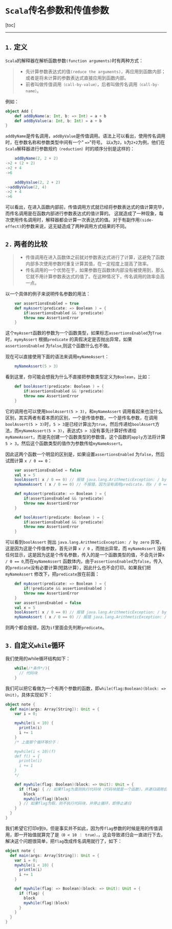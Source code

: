 # `Scala`传名参数和传值参数

[toc]

---

## `1.` 定义

`Scala`的解释器在解析函数参数`(function arguments)`时有两种方式：
> * 先计算参数表达式的值`(reduce the arguments)`，再应用到函数内部；或者是将未计算的参数表达式直接应用到函数内部。
> * 前者叫做传值调用`（call-by-value）`，后者叫做传名调用`（call-by-name）`。

例如：
```scala
object Add {  
    def addByName(a: Int, b: => Int) = a + b   
    def addByValue(a: Int, b: Int) = a + b   
}
```
`addByName`是传名调用，`addByValue`是传值调用。语法上可以看出，使用传名调用时，在参数名称和参数类型中间有一个" `=>`"符号。
以`a`为`2`，`b`为`2+2`为例，他们在`Scala`解释器进行参数规约`（reduction）`时的顺序分别是这样的：
```scala
    addByName(2, 2 + 2)  
->2 + (2 + 2)  
->2 + 4  
->6  
    
    addByValue(2, 2 + 2)  
->addByValue(2, 4)  
->2 + 4  
->6
```
可以看出，在进入函数内部前，传值调用方式就已经将参数表达式的值计算完毕，而传名调用是在函数内部进行参数表达式的值计算的。
这就造成了一种现象，每次使用传名调用时，解释器都会计算一次表达式的值。对于有副作用`(side-effect)`的参数来说，这无疑造成了两种调用方式结果的不同。

## `2.` 两者的比较

> * 传值调用在进入函数体之前就对参数表达式进行了计算，这避免了函数内部多次使用参数时重复计算其值，在一定程度上提高了效率。
> * 传名调用的一个优势在于，如果参数在函数体内部没有被使用到，那么它就不用计算参数表达式的值了。在这种情况下，传名调用的效率会高一点。

以一个具体的例子来说明传名参数的用法：
```scala
    var assertionsEnabled = true
    def myAssert(predicate: => Boolean ) = {
        if(assertionsEnabled && !predicate)
        throw new AssertionError
    }
```
这个`myAssert`函数的参数为一个函数类型，如果标志`assertionsEnabled`为`True`时，`mymyAssert` 根据`predicate` 的真假决定是否抛出异常，如果`assertionsEnabled` 为`false`,则这个函数什么也不做。

现在可以直接使用下面的语法来调用`myNameAssert`：
```scala
    myNameAssert(5 > 3)
```
看到这里，你可能会想我为什么不直接把参数类型定义为`Boolean`，比如：
```scala
    def boolAssert(predicate: Boolean ) = {
        if(assertionsEnabled && !predicate)
        throw new AssertionError
    }
```
它的调用也可以使用`boolAssert(5 > 3)`，和`myNameAssert` 调用看起来也没什么区别，其实两者有着本质的区别，一个是传值参数，一个是传名参数，在调用`boolAssert(5 > 3)`时，`5 > 3`是已经计算出为`true`，然后传递给`boolAssert`方法，而`myNameAssert(5 > 3)`，表达式`5 > 3`没有事先计算好传递给`myNameAssert`，而是先创建一个函数类型的参数值，这个函数的`apply`方法将计算`5 > 3`，然后这个函数类型的值作为参数传给`myNameAssert`。

因此这两个函数一个明显的区别是，如果设置`assertionsEnabled` 为`false`，然后试图计算 `x / 0 == 0`：
```scala
    var assertionsEnabled = false
    val x = 5
    boolAssert( x / 0 == 0) // 报错 java.lang.ArithmeticException: / by zero
    myNameAssert ( x / 0 == 0) // 不报错，因为没有调用predicate，则x / 0 == 0 没有执行

    def myAssert(predicate: => Boolean ) = {
        if(assertionsEnabled && !predicate)
        throw new AssertionError
    }

    def boolAssert(predicate: Boolean ) = {
        if(assertionsEnabled && !predicate)
        throw new AssertionError
    }
```
可以看到`boolAssert` 抛出 `java.lang.ArithmeticException: / by zero` 异常，这是因为这是个传值参数，首先计算 `x / 0` ，而抛出异常，而 `myNameAssert` 没有任何显示，这是因为这是个传名参数，传入的是一个函数类型的值，不会先计算`x / 0 == 0`,而在`myNameAssert` 函数体内，由于`assertionsEnabled`为`false`，传入的`predicate`没有必要计算(短路计算），因此什么也不会打印。如果我们把`myNameAssert` 修改下，把`predicate`放在前面：
```scala
    def myAssert(predicate: => Boolean ) = {
        if(!predicate && assertionsEnabled )
        throw new AssertionError
    }
    var assertionsEnabled = false
    val x = 5
    boolAssert( x / 0 == 0) // 报错 java.lang.ArithmeticException: / by zero
    myNameAssert ( x / 0 == 0) // 报错 java.lang.ArithmeticException: / by zero
```
则两个都会报错，因为`if`里面会先判断`predicate`。

## `3.` 自定义`while`循环

我们使用的while循环结构如下：
```scala
    while(/*条件*/){
      // 代码块
    }
```
我们可以把它看做为一个有两个参数的函数，即`while(flag:Boolean)(block: => Unit)`，具体实现如下：
```scala
object note {
  def main(args: Array[String]): Unit = {
    var i = 0;

    mywhile(i < 10) {
      println(i)
      i += 1
    }
    /* 上面那个循环等价于：

    mywhile(i < 10)(f)
    def f() = {
      println(i)
      i += 1
    }
    */

    def mywhile(flag: Boolean)(block: => Unit): Unit = {
      if (flag) { // 如果flag为真则执行代码块（代码块就是一个函数），并递归调用自己，实现循环的功能
        block
        mywhile(flag)(block)
      } // 如果flag为假，则不执行代码块，并停止循环，即停止递归
    }
  }
}
```
我们希望它打印`0`到`9`，但是事实并不如此，因为传`flag`参数的时候是用的传值调用，即一开始值就算完了是`（0 < 10 ： true），`，这会导致递归会一直进行下去，解决这个问题很简单，把`flag`改成传名调用就行了，如下：
```scala
object note {
  def main(args: Array[String]): Unit = {
    var i = 0;
    mywhile(i < 10) {
      println(i)
      i += 1
    }

    def mywhile(flag: => Boolean)(block: => Unit): Unit = {
      if (flag) {
        block
        mywhile(flag)(block)
      }
    }
  }
}
```